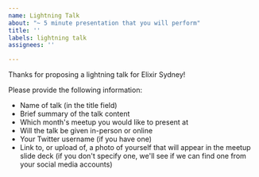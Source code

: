 ```yaml
---
name: Lightning Talk
about: "~ 5 minute presentation that you will perform"
title: ''
labels: lightning talk
assignees: ''

---
```


Thanks for proposing a lightning talk for Elixir Sydney!

Please provide the following information:

- Name of talk (in the title field)
- Brief summary of the talk content
- Which month's meetup you would like to present at
- Will the talk be given in-person or online
- Your Twitter username (if you have one)
- Link to, or upload of, a photo of yourself that will appear in the meetup slide deck (if you don't specify one, we'll see if we can find one from your social media accounts)
